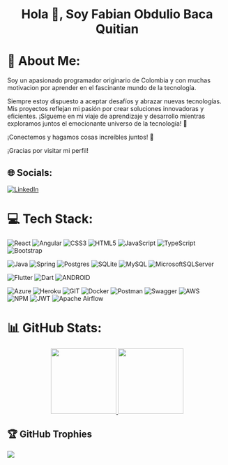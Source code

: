 <div align="center">
<h1 align="center">Hola 👋, Soy Fabian Obdulio Baca Quitian </h1>
</div>

# 💫 About Me:
Soy un apasionado programador originario de Colombia y con muchas motivacion por aprender en el fascinante mundo de la tecnología. 

Siempre estoy dispuesto a aceptar desafíos y abrazar nuevas tecnologías. Mis proyectos reflejan mi pasión por crear soluciones innovadoras y eficientes. ¡Sígueme en mi viaje de aprendizaje y desarrollo mientras exploramos juntos el emocionante universo de la tecnología! 🚀

¡Conectemos y hagamos cosas increíbles juntos! 👋

¡Gracias por visitar mi perfil!


## 🌐 Socials:
[![LinkedIn](https://img.shields.io/badge/LinkedIn-%230077B5.svg?logo=linkedin&logoColor=white)]((https://www.linkedin.com/in/fabian-obdulio-baca-quitian-421461213/)) 

# 💻 Tech Stack:
![React](https://img.shields.io/badge/React-%2320232a.svg?style=flat&logo=react&logoColor=%2361DAFB) 
![Angular](https://img.shields.io/badge/Angular-%23DD0031.svg?style=flat&logo=angular&logoColor=white) 
![CSS3](https://img.shields.io/badge/Css3-%231572B6.svg?style=flat&logo=css3&logoColor=white)
![HTML5](https://img.shields.io/badge/Html5-%23E34F26.svg?style=flat&logo=html5&logoColor=white) 
![JavaScript](https://img.shields.io/badge/Javascript-%23323330.svg?style=flat&logo=javascript&logoColor=%23F7DF1E) 
![TypeScript](https://img.shields.io/badge/Typescript-%23007ACC.svg?style=flat&logo=typescript&logoColor=white) 
![Bootstrap](https://img.shields.io/badge/Bootstrap-%23563D7C.svg?style=flat&logo=bootstrap&logoColor=white) 

![Java](https://img.shields.io/badge/Java-%23ED8B00.svg?style=flat&logo=java&logoColor=white) 
![Spring](https://img.shields.io/badge/Spring-%236DB33F.svg?style=flat&logo=spring&logoColor=white) 
![Postgres](https://img.shields.io/badge/Postgres-%23316192.svg?style=flat&logo=postgresql&logoColor=white) 
![SQLite](https://img.shields.io/badge/Sqlite-%2307405e.svg?style=flat&logo=sqlite&logoColor=white) 
![MySQL](https://img.shields.io/badge/Mysql-%231572B6.svg?style=flat&logo=mysql&logoColor=white) 
![MicrosoftSQLServer](https://img.shields.io/badge/Microsoft%20SQL%20Sever-CC2927?style=flat&logo=microsoft%20sql%20server&logoColor=white) 

![Flutter](https://img.shields.io/badge/Flutter-%2302569B.svg?style=flat&logo=Flutter&logoColor=white) 
![Dart](https://img.shields.io/badge/Dart-%230175C2.svg?style=flat&logo=dart&logoColor=white) 
![ANDROID](https://img.shields.io/badge/Android-%2320232a.svg?style=flat&logo=android&logoColor=%a4c639) 

![Azure](https://img.shields.io/badge/Azure-%230072C6.svg?style=flat&logo=azure-devops&logoColor=white) 
![Heroku](https://img.shields.io/badge/Heroku-%23430098.svg?style=flat&logo=heroku&logoColor=white) 
![GIT](https://img.shields.io/badge/Git-fc6d26?style=flat&logo=git&logoColor=white) 
![Docker](https://img.shields.io/badge/Docker-%230db7ed.svg?style=flat&logo=docker&logoColor=white) 
![Postman](https://img.shields.io/badge/Postman-FF6C37?style=flat&logo=postman&logoColor=white) 
![Swagger](https://img.shields.io/badge/-Swagger-%23Clojure?style=flat&logo=swagger&logoColor=white)
![AWS](https://img.shields.io/badge/AWS-%23FF9900.svg?style=flat&logo=amazon-aws&logoColor=white)  
![NPM](https://img.shields.io/badge/NPM-%23000000.svg?style=flat&logo=npm&logoColor=white) 
![JWT](https://img.shields.io/badge/JWT-black?style=flat&logo=JSON%20web%20tokens) 
![Apache Airflow](https://img.shields.io/badge/Apache%20Airflow-017CEE?style=flat&logo=Apache%20Airflow&logoColor=white) 


# 📊 GitHub Stats:

<p align="center">
<a href="https://github.com/ArisGuimera">
  <img height="150em" src="https://github-readme-stats-eight-theta.vercel.app/api?username=fabianbaca&show_icons=true&theme=algolia&include_all_commits=true&count_private=true"/>
  <img height="150em" src="https://github-readme-stats-eight-theta.vercel.app/api/top-langs/?username=fabianbaca&layout=compact&langs_count=8&theme=algolia"/>
</a>
</p>

## 🏆 GitHub Trophies
![](https://github-profile-trophy.vercel.app/?username=fabianbaca&theme=dark&no-frame=false&no-bg=true&margin-w=4)
